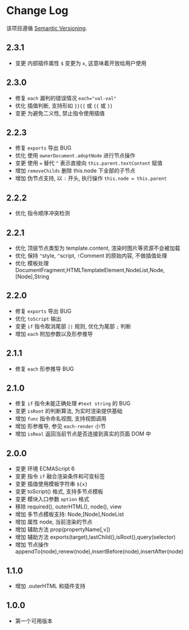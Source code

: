 # Change Log

该项目遵循 [Semantic Versioning](http://semver.org/).

## 2.3.1

- 变更 内部插件属性 `$` 变更为 `x`, 这意味着开放给用户使用

## 2.3.0

- 修复 `each` 漏判的错误情况 `each="val-val"`
- 优化 插值判断, 支持形如 `}}{{` 或 `{{` 或 `}}`
- 变更 为避免二义性, 禁止指令使用插值

## 2.2.3

- 修复 `exports` 导出 BUG
- 优化 使用 `ownerDocument.adoptNode` 进行节点操作
- 变更 使用 `=` 替代 `^` 表示直接向 `this.parent.textContent` 赋值
- 增加 `removeChilds` 删除 this.node 下全部的子节点
- 增加 伪节点支持, 以 `:` 开头, 执行操作 `this.node = this.parent`

## 2.2.2

- 优化 指令顺序冲突检测

## 2.2.1

- 优化 顶层节点类型为 template.content, 渲染时图片等资源不会被加载
- 优化 保持 `^`style, `^`script, `!`Comment 的原始内容, 不做插值处理
- 优化 模板处理 DocumentFragment,HTMLTemplateElement,NodeList,Node,[Node],String

## 2.2.0

- 修复 `exports` 导出 BUG
- 优化 `toScript` 输出
- 变更 `if` 指令取消尾部 `||` 规则, 优化为尾部 `;` 判断
- 增加 `each` 附加参数以及形参推导

## 2.1.1

- 修复 `each` 形参推导 BUG

## 2.1.0

- 修复 `if` 指令未能正确处理 `#text string` 的 BUG
- 变更 `isRoot` 的判断算法, 为实时渲染提供基础
- 增加 `func` 指令命名视图, 支持视图调用
- 增加 形参推导, 参见 `each-render` 小节
- 增加 `isReal` 返回当前节点是否连接到真实的页面 DOM 中

## 2.0.0

- 变更 环境 ECMAScript 6
- 变更 指令 `if` 融合渲染条件和可变标签
- 变更 插值使用模板字符串 `${x}`
- 变更 toScript() 格式, 支持多节点模板
- 变更 模块入口参数 `option` 格式
- 移除 required(), outerHTML(), node(), view
- 增加 多节点模板支持: Node,[Node],NodeList
- 增加 属性 node, 当前渲染的节点
- 增加 辅助方法 prop(propertyName[,v])
- 增加 辅助方法 exports(target),lastChild(),isRoot(),query(selector)
- 增加 节点操作 appendTo(node),renew(node),insertBefore(node),insertAfter(node)

## 1.1.0

- 增加 .outerHTML 和插件支持

## 1.0.0

- 第一个可用版本